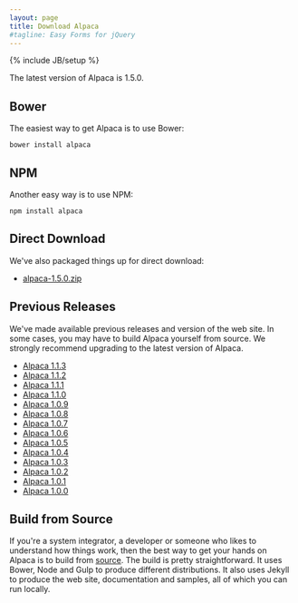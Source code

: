 ```yaml
---
layout: page
title: Download Alpaca
#tagline: Easy Forms for jQuery
---
```

{% include JB/setup %}

The latest version of Alpaca is 1.5.0.

## Bower
The easiest way to get Alpaca is to use Bower:

````
bower install alpaca
````


## NPM
Another easy way is to use NPM:

````
npm install alpaca
````


## Direct Download
We've also packaged things up for direct download:

* <a href="http://www.alpacajs.org/dist/alpaca-1.5.0.zip">alpaca-1.5.0.zip</a>


## Previous Releases
We've made available previous releases and version of the web site.  In some cases, you may have to build
Alpaca yourself from source.  We strongly recommend upgrading to the latest version of Alpaca.

<ul>
    <li>
        <a href="http://www.alpacajs.org/releases/1.1.3/index.html">Alpaca 1.1.3</a>
    </li>
    <li>
        <a href="http://www.alpacajs.org/releases/1.1.2/index.html">Alpaca 1.1.2</a>
    </li>
    <li>
        <a href="http://www.alpacajs.org/releases/1.1.1/index.html">Alpaca 1.1.1</a>
    </li>
    <li>
        <a href="http://www.alpacajs.org/releases/1.1.0/index.html">Alpaca 1.1.0</a>
    </li>
    <li>
        <a href="http://www.alpacajs.org/releases/1.0.9/index.html">Alpaca 1.0.9</a>
    </li>
    <li>
        <a href="http://www.alpacajs.org/releases/1.0.8/index.html">Alpaca 1.0.8</a>
    </li>
    <li>
        <a href="http://www.alpacajs.org/releases/1.0.7/index.html">Alpaca 1.0.7</a>
    </li>
    <li>
        <a href="http://www.alpacajs.org/releases/1.0.6/index.html">Alpaca 1.0.6</a>
    </li>
    <li>
        <a href="http://www.alpacajs.org/releases/1.0.5/index.html">Alpaca 1.0.5</a>
    </li>
    <li>
        <a href="http://www.alpacajs.org/releases/1.0.4/index.html">Alpaca 1.0.4</a>
    </li>
    <li>
        <a href="http://www.alpacajs.org/releases/1.0.3/index.html">Alpaca 1.0.3</a>
    </li>
    <li>
        <a href="http://www.alpacajs.org/releases/1.0.2/index.html">Alpaca 1.0.2</a>
    </li>
    <li>
        <a href="http://www.alpacajs.org/releases/1.0.1/index.html">Alpaca 1.0.1</a>
    </li>
    <li>
        <a href="http://www.alpacajs.org/releases/1.0.0/index.html">Alpaca 1.0.0</a>
    </li>
</ul>


## Build from Source
If you're a system integrator, a developer or someone who likes to understand how things work, then the best way to
get your hands on Alpaca is to build from <a href="source.html">source</a>.  The build is pretty straightforward.
It uses Bower, Node and Gulp to produce different distributions.  It also uses Jekyll to produce the web site,
documentation and samples, all of which you can run locally.

